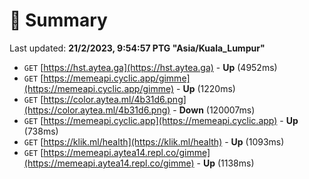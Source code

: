 # 📖 Summary
Last updated: **21/2/2023, 9:54:57 PTG "Asia/Kuala_Lumpur"**

- `GET` [https://hst.aytea.ga](https://hst.aytea.ga) - **Up** (4952ms)
- `GET` [https://memeapi.cyclic.app/gimme](https://memeapi.cyclic.app/gimme) - **Up** (1220ms)
- `GET` [https://color.aytea.ml/4b31d6.png](https://color.aytea.ml/4b31d6.png) - **Down** (120007ms)
- `GET` [https://memeapi.cyclic.app](https://memeapi.cyclic.app) - **Up** (738ms)
- `GET` [https://klik.ml/health](https://klik.ml/health) - **Up** (1093ms)
- `GET` [https://memeapi.aytea14.repl.co/gimme](https://memeapi.aytea14.repl.co/gimme) - **Up** (1138ms)

